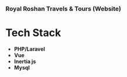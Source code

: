 
### Royal Roshan Travels & Tours (Website)

# Tech Stack

- **PHP/Laravel**
- **Vue**
- **Inertia js**
- **Mysql**
